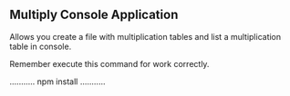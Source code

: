 ## Multiply Console Application

Allows you create a file with multiplication tables and list a multiplication table in console.

Remember execute this command for work correctly.

...........
npm install
...........